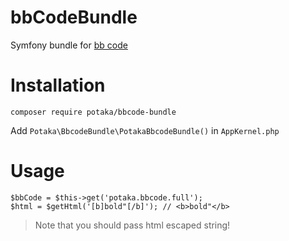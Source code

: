 # bbCodeBundle
Symfony bundle for [bb code](https://github.com/angelk/bbCode)

# Installation
```
composer require potaka/bbcode-bundle
```

Add `Potaka\BbcodeBundle\PotakaBbcodeBundle()` in `AppKernel.php`

# Usage
```
$bbCode = $this->get('potaka.bbcode.full');
$html = $getHtml('[b]bold"[/b]'); // <b>bold"</b>
```

> Note that you should pass html escaped string!
